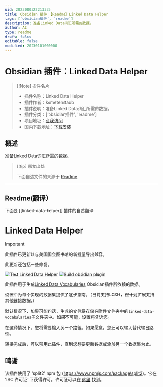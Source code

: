 ```yaml
---
uid: 2023080322213336
title: Obsidian 插件：【Readme】Linked Data Helper
tags: ['obsidian插件', 'readme']
description: 准备Linked Data词汇所需的数据。
author: AI
type: readme
draft: false
editable: false
modified: 20230101000000
---
```


# Obsidian 插件：Linked Data Helper

> [!Note] 插件名片
> - 插件名称：Linked Data Helper
> - 插件作者：kometenstaub
> - 插件说明：准备Linked Data词汇所需的数据。
> - 插件分类：['obsidian插件', 'readme']
> - 项目地址：[点我访问](https://github.com/kometenstaub/linked-data-helper)
> - 国内下载地址：[下载安装](https://pkmer.cn/products/plugin/pluginMarket/?linked-data-helper)

## 概述

准备Linked Data词汇所需的数据。



> [!tip] 原文出处
> 
>下面自述文件的来源于 [Readme](https://ghproxy.net/https://raw.githubusercontent.com/kometenstaub/linked-data-helper/main/README.md)
> 

---

## Readme(翻译）

下面是 [[linked-data-helper]] 插件的自述翻译


# Linked Data Helper

> [!important]
> 
> 此插件已更新以与美国国会图书馆的新批量导出兼容。
> 
> 此更新还包括一些修复。

[![Test Linked Data Helper](https://github.com/kometenstaub/linked-data-helper/actions/workflows/test.yml/badge.svg)](https://github.com/kometenstaub/linked-data-helper/actions/workflows/test.yml)
[![Build obsidian plugin](https://github.com/kometenstaub/linked-data-helper/actions/workflows/releases.yml/badge.svg)](https://github.com/kometenstaub/linked-data-helper/actions/workflows/releases.yml)

此插件用于生成[Linked Data Vocabularies](https://github.com/kometenstaub/obsidian-linked-data-vocabularies) Obsidian插件所依赖的数据。

设置中为每个实现的数据集提供了逐步指南。（目前支持LCSH，但计划扩展支持其他链接数据。）

默认情况下，如果可能的话，生成的文件将存储在附件文件夹中的`linked-data-vocabularies`子文件夹中。如果不可能，设置将告诉您。

在这种情况下，您将需要输入另一个路径。如果愿意，您还可以输入替代输出路径。

转换完成后，可以禁用此插件，直到您想要更新数据或添加另一个数据集为止。

## 鸣谢

该插件使用了 'split2' npm 包 (https://www.npmjs.com/package/split2)。它在 'ISC 许可证' 下获得许可。许可证可以在 [这里](https://github.com/kometenstaub/linked-data-helper/blob/main/esbuild.js) 找到。



